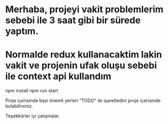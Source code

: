# Merhaba, projeyi vakit problemlerim sebebi ile 3 saat gibi bir sürede yaptım.
# Normalde redux kullanacaktim lakin vakit ve projenin ufak oluşu sebebi ile context api kullandım

npm install
npm run start

Proje içerisinde bazı önemli  yerleri "TODO" ile işaretledim proje içerisinde bulabilirsiniz.

Teşekkürler iyi çalışmalar.
